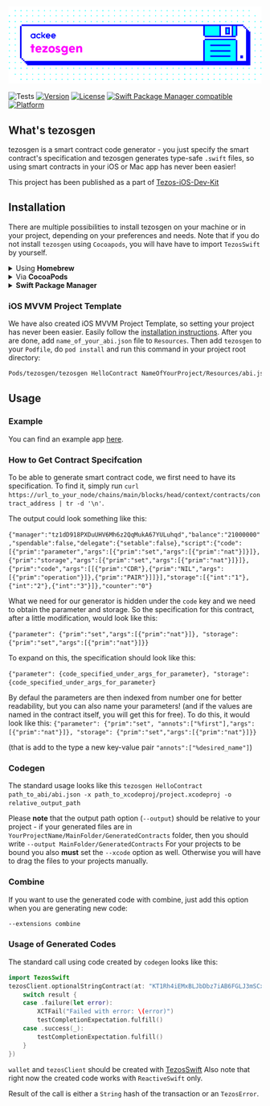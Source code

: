 ![ackee|tezosgen](Resources/cover-image.png)

![Tests](https://github.com/AckeeCZ/tezosgen/workflows/Tests/badge.svg)
[![Version](https://img.shields.io/cocoapods/v/TezosGen.svg?style=flat)](http://cocoapods.org/pods/TezosGen)
[![License](https://img.shields.io/cocoapods/l/TezosGen.svg?style=flat)](http://cocoapods.org/pods/TezosGen)
[![Swift Package Manager compatible](https://img.shields.io/badge/SPM-compatible-brightgreen.svg?style=flat&colorA=28a745&&colorB=4E4E4E)](https://github.com/apple/swift-package-manager)
[![Platform](https://img.shields.io/cocoapods/p/TezosGen.svg?style=flat)](http://cocoapods.org/pods/TezosGen)

## What's tezosgen

tezosgen is a smart contract code generator - you just specify the smart contract's specification and tezosgen generates type-safe `.swift` files, so using smart contracts in your iOS or Mac app has never been easier!

This project has been published as a part of [Tezos-iOS-Dev-Kit](https://github.com/AckeeCZ/Tezos-iOS-Dev-Kit)

## Installation

There are multiple possibilities to install tezosgen on your machine or in your project, depending on your preferences and needs. Note that if you do not install `tezosgen` using `Cocoapods`, you will have have to import `TezosSwift` by yourself.

<details>
<summary>Using <strong>Homebrew</strong></summary>

```bash
$ brew tap AckeeCZ/tezosgen
$ brew install tezosgen
$ tezosgen
```

---
</details>
<details>
<summary>Via <strong>CocoaPods</strong></summary>

If you're using CocoaPods, you can simply add `pod 'TezosGen' ~> 1.1.1` to your `Podfile`.

This will download the `tezosgen` binaries and dependencies in `Pods/` during your next `pod install` execution.

Given that you can specify an exact version for ``tezosgen`` in your `Podfile`, this allows you to ensure **all coworkers will use the same version of tezosgen for this project**.

You can then invoke tezosgen from your terminal:
```sh
Pods/tezosgen/tezosgen …
```

_Note: tezosgen isn't really a pod, as it's not a library your code will depend on at runtime; so the installation via CocoaPods is just a trick that installs the tezosgen binaries in the Pods/ folder, but you won't see any swift files in the Pods/tezosgen group in your Xcode's Pods.xcodeproj. That's normal: the tezosgen binary is still present in that folder in the Finder._

---
</details>
<details>
<summary><strong>Swift Package Manager</strong></summary>

Add this to your `Package.swift`:

```swift
.package(url: "https://github.com/AckeeCZ/tezosgen.git", .upToNextMajor(from: "1.1.1")),
```

</details>

### iOS MVVM Project Template

We have also created iOS MVVM Project Template, so setting your project has never been easier. 
Easily follow the [installation instructions](https://github.com/AckeeCZ/iOS-MVVM-ProjectTemplate).
After you are done, add `name_of_your_abi.json` file to `Resources`. Then add `tezosgen` to your `Podfile`, do `pod install` and run this command in your project root directory:
```sh
Pods/tezosgen/tezosgen HelloContract NameOfYourProject/Resources/abi.json -x NameOfYourProject.xcodeproj -o NameOfYourProject/Model/Generated/GeneraredContracts
```

## Usage

### Example

You can find an example app [here](https://github.com/AckeeCZ/TezosSwift).

### How to Get Contract Specifcation

To be able to generate smart contract code, we first need to have its specification. To find it, simply run `curl https://url_to_your_node/chains/main/blocks/head/context/contracts/contract_address | tr -d '\n'`.

The output could look something like this:

```{"manager":"tz1dD918PXDuUHV6Mh6z2QqMukA67YULuhqd","balance":"21000000","spendable":false,"delegate":{"setable":false},"script":{"code":[{"prim":"parameter","args":[{"prim":"set","args":[{"prim":"nat"}]}]},{"prim":"storage","args":[{"prim":"set","args":[{"prim":"nat"}]}]},{"prim":"code","args":[[{"prim":"CDR"},{"prim":"NIL","args":[{"prim":"operation"}]},{"prim":"PAIR"}]]}],"storage":[{"int":"1"},{"int":"2"},{"int":"3"}]},"counter":"0"}```

What we need for our generator is hidden under the `code` key and we need to obtain the parameter and storage. So the specification for this contract, after a little modification, would look like this: 

```{"parameter": {"prim":"set","args":[{"prim":"nat"}]}, "storage": {"prim":"set","args":[{"prim":"nat"}]}}```

To expand on this, the specification should look like this:

```{"parameter": {code_specified_under_args_for_parameter}, "storage": {code_specified_under_args_for_parameter}```

By defaul the parameters are then indexed from number one for better readability, but you can also name your parameters! (and if the values are named in the contract itself, you will get this for free). To do this, it would look like this: 
```{"parameter": {"prim":"set", "annots":["%first"],"args":[{"prim":"nat"}]}, "storage": {"prim":"set","args":[{"prim":"nat"}]}}```

(that is add to the type a new key-value pair `"annots":["%desired_name"]`)

### Codegen
The standard usage looks like this `tezosgen HelloContract path_to_abi/abi.json -x path_to_xcodeproj/project.xcodeproj -o relative_output_path`

Please <strong>note</strong> that the output path option (`--output`) should be relative to your project - if your generated files are in `YourProjectName/MainFolder/GeneratedContracts` folder, then you should write `--output MainFolder/GeneratedContracts`
For your projects to be bound you also <strong>must</strong> set the `--xcode` option as well. Otherwise you will have to drag the files to your projects manually.

### Combine

If you want to use the generated code with combine, just add this option when you are generating new code:
```bash
--extensions combine
```

### Usage of Generated Codes

The standard call using code created by `codegen` looks like this:
```swift
import TezosSwift
tezosClient.optionalStringContract(at: "KT1Rh4iEMxBLJbDbz7iAB6FGLJ3mSCx3qFrW").call(param1: "hello").send(from: wallet, amount: Tez(1), completion: { result in
    switch result {
    case .failure(let error):
        XCTFail("Failed with error: \(error)")
        testCompletionExpectation.fulfill()
    case .success(_):
        testCompletionExpectation.fulfill()
    }
})
```

`wallet` and `tezosClient` should be created with [TezosSwift](https://github.com/AckeeCZ/TezosSwift)
Also note that right now the created code works with `ReactiveSwift` only.

Result of the call is either a `String` hash of the transaction or an `TezosError`.


